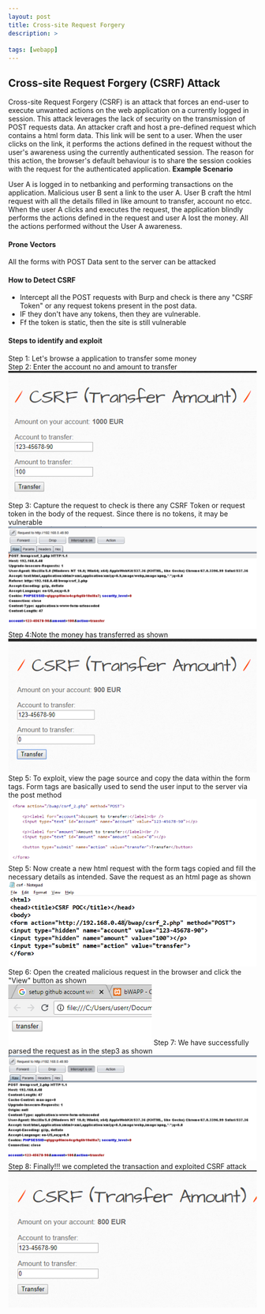 ```yaml
---
layout: post
title: Cross-site Request Forgery
description: >

tags: [webapp]
---
```


## Cross-site Request Forgery (CSRF) Attack  

Cross-site Request Forgery (CSRF) is an attack that forces an end-user to execute unwanted actions on the web application on a currently logged in session. This attack leverages the lack of security on the transmission of POST requests data. An attacker craft and host a pre-defined request which contains a html form data. This link will be sent to a user. When the user clicks on the link, it performs the actions defined in the request without the user's awareness using the currently authenticated session. The reason for this action, the browser's default behaviour is to share the session cookies with the request for the authenticated application. 
**Example Scenario**

User A is logged in to netbanking and performing transactions on the application. Malicious user B sent a link to the user A. User B craft the html request with all the details filled in like amount to transfer, account no etcc. When the user A clicks and executes the request, the application blindly performs the actions defined in the request and user A lost the money. All the actions performed without the User A awareness. 

#### Prone Vectors

All the forms with POST Data sent to the server can be attacked

#### How to Detect CSRF

  - Intercept all the POST requests with Burp and check is there any "CSRF Token" or any request tokens present in the post data.
  - IF they don't have any tokens, then they are vulnerable.
  - Ff the token is static, then the site is still vulnerable

#### Steps to identify and exploit
  Step 1: Let's browse a application to transfer some money  
  Step 2: Enter the account no and amount to transfer  
  ![](https://raw.githubusercontent.com/n0tak1dd1y/n0tak1dd1y.github.io/master/assets/webapp/CSRF/1.PNG)
  Step 3: Capture the request to check is there any CSRF Token or request token in the body of the request. Since there is no tokens, it may be vulnerable  
  ![](https://raw.githubusercontent.com/n0tak1dd1y/n0tak1dd1y.github.io/master/assets/webapp/CSRF/2.PNG)
  Step 4:Note the money has transferred as shown  
  ![](https://raw.githubusercontent.com/n0tak1dd1y/n0tak1dd1y.github.io/master/assets/webapp/CSRF/3.PNG)
  Step 5: To exploit, view the page source and copy the data within the form tags. Form tags are basically used to send the user input to the server via the post method  
  ![](https://raw.githubusercontent.com/n0tak1dd1y/n0tak1dd1y.github.io/master/assets/webapp/CSRF/4.PNG)
  Step 5: Now create a new html request with the form tags copied and fill the necessary details as intended. Save the request as an html page as shown  
  ![](https://raw.githubusercontent.com/n0tak1dd1y/n0tak1dd1y.github.io/master/assets/webapp/CSRF/5.PNG)
  Step 6: Open the created malicious request in the browser and click the "View" button as shown  
  ![](https://raw.githubusercontent.com/n0tak1dd1y/n0tak1dd1y.github.io/master/assets/webapp/CSRF/6.PNG)
  Step 7: We have successfully parsed the request as in the step3 as shown  
  ![](https://raw.githubusercontent.com/n0tak1dd1y/n0tak1dd1y.github.io/master/assets/webapp/CSRF/7.PNG)
  Step 8: Finally!!! we completed the transaction and exploited CSRF attack  
  ![](https://raw.githubusercontent.com/n0tak1dd1y/n0tak1dd1y.github.io/master/assets/webapp/CSRF/8.PNG)